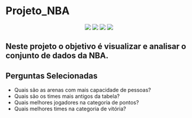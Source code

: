 # Projeto_NBA

<div align= "center"> 
<img src="https://img.shields.io/badge/MySQL-005C84?style=for-the-badge&logo=mysql&logoColor=white" />
<img src="https://img.shields.io/badge/Microsoft_PowerPoint-B7472A?style=for-the-badge&logo=microsoft-powerpoint&logoColor=white"/>
<img src= "https://img.shields.io/badge/Trello-0052CC?style=for-the-badge&logo=trello&logoColor=white"/>
<img src = "https://img.shields.io/badge/PowerBI-F2C811?style=for-the-badge&logo=Power%20BI&logoColor=white"/>
</div>

## Neste projeto o objetivo é visualizar e analisar o conjunto de dados da NBA.

## Perguntas Selecionadas
- Quais são as arenas com mais capacidade de pessoas?
- Quais são os times mais antigos da tabela?
- Quais melhores jogadores na categoria de pontos?
- Quais melhores times na categoria de vitória?